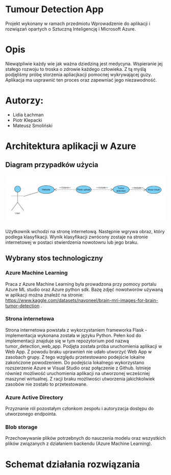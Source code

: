 # Tumour Detection App
Projekt wykonany w ramach przedmiotu Wprowadzenie do aplikacji i rozwiązań opartych o Sztuczną Inteligencję i Microsoft Azure. 

# Opis 
Niewątpliwie każdy wie jak ważna dziedziną jest medycyna. Wspieranie jej stałego rozwoju to troska o zdrowie każdego człowieka. Z tą myślą podjęliśmy próbę 
storzenia apliacjkacji pomocnej wykrywającej guzy. Aplikacja ma usprawnić ten proces oraz zapewniać jego niezawodność.

# Autorzy: 
* Lidia Łachman
* Piotr Klepacki
* Mateusz Smoliński

# Architektura aplikacji w Azure

## Diagram przypadków użycia

![Image](images/use_case_diagram.png)

Użytkownik wchodzi na stronę internetową. Następnie wgrywa obraz, który podlega klasyfikacji. Wynik klasyfikacji zwrócony zostaje na stronie internetowej w postaci 
stwierdzenia nowotowru lub jego braku.

## Wybrany stos technologiczny

### Azure Machine Learning 
Praca z Azure Machine Learning była prowadzona przy pomocy portalu Azure ML studio oraz Azure python sdk.
Bazę zdjęć nowotworów używaną w aplikacji można znaleźć na stronie: https://www.kaggle.com/datasets/navoneel/brain-mri-images-for-brain-tumor-detection .



### Strona internetowa
Strona internetowa powstała z wykorzystaniem frameworka Flask - implementacja wykonana została w języku Python. Pełen kod do implementacji znajduje się
w tym repozytorium pod nazwą tumor_detection_web_app. Podjęta została próba uruchomienia aplikacji w Web App. Z powodu braku uprawnień nie udało utworzyć Web App
w zasobach grupy. Z tego względu przetestowano podejście lokalne zakończone powodzeniem. Do podejścia lokalnego wykorzystano rozszerzenie Azure w Visual Studio oraz 
połączenie z Github. Istnieje również możliwość uruchomienia aplikacji na utworzonej wcześcniej maszynei wirtualnej. Z racji braku możliwości utworzenia jakichkolwiek zasobów 
nie zostało to przetestowane.

### Azure Active Directory
Przyznanie ról pozostałym członkom zespołu i autoryzacja dostępu do utworzonego endpointa.

### Blob storage
Przechowywanie plików potrzebnych do nauczenia modelu oraz wszystkich plików związanych z działaniem backendu (Azure Machine Learning).

# Schemat działania rozwiązania

